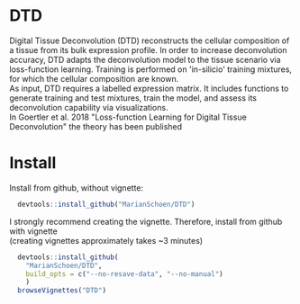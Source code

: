 # DTD
Digital Tissue Deconvolution (DTD) reconstructs the cellular composition of a tissue from its bulk expression profile. 
In order to increase deconvolution accuracy, DTD adapts the deconvolution model to the tissue scenario via loss-function learning. 
Training is performed on 'in-silicio' training mixtures, for which the cellular composition are known.  
As input, DTD requires a labelled expression matrix. 
It includes functions to generate training and test mixtures, train the model, and assess its deconvolution capability via visualizations.  
In Goertler et al. 2018 "Loss-function Learning for Digital Tissue Deconvolution" the theory has been published 

# Install
Install from github, without vignette: 
``` r
  devtools::install_github("MarianSchoen/DTD")
```
I strongly recommend creating the vignette. 
Therefore, install from github with vignette  
(creating vignettes approximately takes ~3 minutes)
``` r
  devtools::install_github(
    "MarianSchoen/DTD", 
    build_opts = c("--no-resave-data", "--no-manual")
    )
  browseVignettes("DTD")
```
